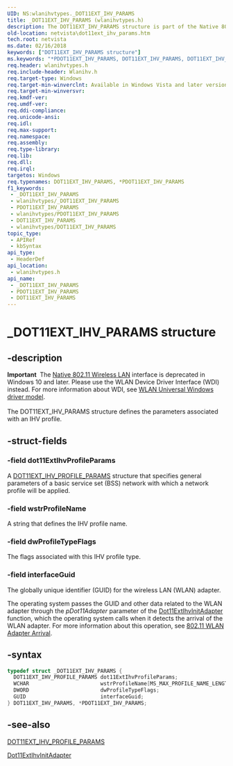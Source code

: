```yaml
---
UID: NS:wlanihvtypes._DOT11EXT_IHV_PARAMS
title: _DOT11EXT_IHV_PARAMS (wlanihvtypes.h)
description: The DOT11EXT_IHV_PARAMS structure is part of the Native 802.11 Wireless LAN interface, which is deprecated for Windows 10 and later.
old-location: netvista\dot11ext_ihv_params.htm
tech.root: netvista
ms.date: 02/16/2018
keywords: ["DOT11EXT_IHV_PARAMS structure"]
ms.keywords: "*PDOT11EXT_IHV_PARAMS, DOT11EXT_IHV_PARAMS, DOT11EXT_IHV_PARAMS structure [Network Drivers Starting with Windows Vista], Native_802.11_data_types_90966964-74cc-4ff7-ae77-2807ab20d869.xml, PDOT11EXT_IHV_PARAMS, PDOT11EXT_IHV_PARAMS structure pointer [Network Drivers Starting with Windows Vista], _DOT11EXT_IHV_PARAMS, netvista.dot11ext_ihv_params, wlanihvtypes/DOT11EXT_IHV_PARAMS, wlanihvtypes/PDOT11EXT_IHV_PARAMS"
req.header: wlanihvtypes.h
req.include-header: Wlanihv.h
req.target-type: Windows
req.target-min-winverclnt: Available in Windows Vista and later versions of the Windows operating   systems.
req.target-min-winversvr: 
req.kmdf-ver: 
req.umdf-ver: 
req.ddi-compliance: 
req.unicode-ansi: 
req.idl: 
req.max-support: 
req.namespace: 
req.assembly: 
req.type-library: 
req.lib: 
req.dll: 
req.irql: 
targetos: Windows
req.typenames: DOT11EXT_IHV_PARAMS, *PDOT11EXT_IHV_PARAMS
f1_keywords:
 - _DOT11EXT_IHV_PARAMS
 - wlanihvtypes/_DOT11EXT_IHV_PARAMS
 - PDOT11EXT_IHV_PARAMS
 - wlanihvtypes/PDOT11EXT_IHV_PARAMS
 - DOT11EXT_IHV_PARAMS
 - wlanihvtypes/DOT11EXT_IHV_PARAMS
topic_type:
 - APIRef
 - kbSyntax
api_type:
 - HeaderDef
api_location:
 - wlanihvtypes.h
api_name:
 - _DOT11EXT_IHV_PARAMS
 - PDOT11EXT_IHV_PARAMS
 - DOT11EXT_IHV_PARAMS
---
```


# _DOT11EXT_IHV_PARAMS structure


## -description

<div class="alert"><b>Important</b>  The <a href="/previous-versions/windows/hardware/wireless/ff560689(v=vs.85)">Native 802.11 Wireless LAN</a> interface is deprecated in Windows 10 and later. Please use the WLAN Device Driver Interface (WDI) instead. For more information about WDI, see <a href="/windows-hardware/drivers/network/wifi-universal-driver-model">WLAN Universal Windows driver model</a>.</div><div> </div>The DOT11EXT_IHV_PARAMS structure defines the parameters associated with an IHV profile.

## -struct-fields

### -field dot11ExtIhvProfileParams

A
     <a href="..\wlanihvtypes\ns-wlanihvtypes-_dot11ext_ihv_profile_params.md">
     DOT11EXT_IHV_PROFILE_PARAMS</a> structure that specifies general parameters of a basic service set
     (BSS) network with which a network profile will be applied.

### -field wstrProfileName

A string that defines the IHV profile name.

### -field dwProfileTypeFlags

The flags associated with this IHV profile type.

### -field interfaceGuid

The globally unique identifier (GUID) for the wireless LAN (WLAN) adapter.


The operating system passes the GUID and other data related to the WLAN adapter through the
     <i>pDot11Adapter</i> parameter of the
     <a href="..\wlanihv\nc-wlanihv-dot11extihv_init_adapter.md">
     Dot11ExtIhvInitAdapter</a> function, which the operating system calls when it detects the arrival of
     the WLAN adapter. For more information about this operation, see
     <a href="/windows/win32/api/l2cmn/ns-l2cmn-l2_notification_data">802.11 WLAN Adapter
     Arrival</a>.

## -syntax

```cpp
typedef struct _DOT11EXT_IHV_PARAMS {
  DOT11EXT_IHV_PROFILE_PARAMS dot11ExtIhvProfileParams;
  WCHAR                       wstrProfileName[MS_MAX_PROFILE_NAME_LENGTH];
  DWORD                       dwProfileTypeFlags;
  GUID                        interfaceGuid;
} DOT11EXT_IHV_PARAMS, *PDOT11EXT_IHV_PARAMS;
```

## -see-also

<a href="..\wlanihvtypes\ns-wlanihvtypes-_dot11ext_ihv_profile_params.md">DOT11EXT_IHV_PROFILE_PARAMS</a>



<a href="..\wlanihv\nc-wlanihv-dot11extihv_init_adapter.md">Dot11ExtIhvInitAdapter</a>

